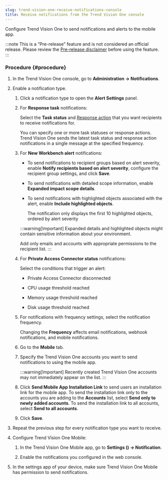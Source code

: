 ```yaml
---
slug: trend-vision-one-receive-notifications-console
title: Receive notifications from the Trend Vision One console
---
```


Configure Trend Vision One to send notifications and alerts to the mobile app.

:::note
This is a “Pre-release” feature and is not considered an official release. Please review the [Pre-release disclaimer](pre-release-disclaimer.md) before using the feature.
:::

### Procedure {#procedure}

1.  In the Trend Vision One console, go to **Administration → Notifications**.

2.  Enable a notification type.

    1.  Click a notification type to open the **Alert Settings** panel.

    2.  For **Response task** notifications:

        Select the **Task status** and [Response action](response-actions-section.md) that you want recipients to receive notifications for.

        You can specify one or more task statuses or response actions. Trend Vision One sends the latest task status and response action notifications in a single message at the specified frequency.

    3.  For **New Workbench alert** notifications:

        - To send notifications to recipient groups based on alert severity, enable **Notify recipients based on alert severity**, configure the recipient group settings, and click **Save**.

        - To send notifications with detailed scope information, enable **Expanded impact scope details**.

        - To send notifications with highlighted objects associated with the alert, enable **Include highlighted objects**.

          The notification only displays the first 10 highlighted objects, ordered by alert severity

        :::warning[Important]
        Expanded details and highlighted objects might contain sensitive information about your environment.

        Add only emails and accounts with appropriate permissions to the recipient list.
        :::

    4.  For **Private Access Connector status** notifications:

        Select the conditions that trigger an alert:

        - Private Access Connector disconnected

        - CPU usage threshold reached

        - Memory usage threshold reached

        - Disk usage threshold reached

    5.  For notifications with frequency settings, select the notification frequency.

        Changing the **Frequency** affects email notifications, webhook notifications, and mobile notifications.

    6.  Go to the **Mobile** tab.

    7.  Specify the Trend Vision One accounts you want to send notifications to using the mobile app.

        :::warning[Important]
        Recently created Trend Vision One accounts may not immediately appear on the list.
        :::

    8.  Click **Send Mobile App Installation Link** to send users an installation link for the mobile app. To send the installation link only to the accounts you are adding to the **Accounts** list, select **Send only to newly added accounts**. To send the installation link to all accounts, select **Send to all accounts**.

    9.  Click **Save**.

3.  Repeat the previous step for every notification type you want to receive.

4.  Configure Trend Vision One Mobile:

    1.  In the Trend Vision One Mobile app, go to **Settings () → Notification**.

    2.  Enable the notifications you configured in the web console.

5.  In the settings app of your device, make sure Trend Vision One Mobile has permission to send notifications.
